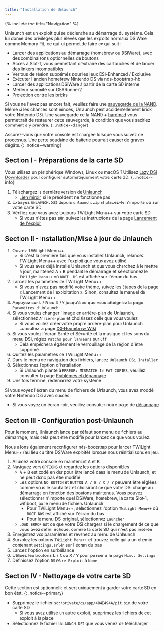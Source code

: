 ```yaml
---
title: "Installation de Unlaunch"
---
```


{% include toc title="Navigation" %}

Unlaunch est un exploit qui se déclenche au démarrage du système. Cela lui donne des privilèges plus élevés que les exploits normaux DSiWare comme Memory Pit, ce qui lui permet de faire ce qui suit :

- Lancer des applications au démarrage (homebrew ou DSiWare), avec des combinaisons optionnelles de boutons
- Accès à Slot-1, vous permettant d'extraire des cartouches et de lancer des linkers incompatibles
- Verrous de région supprimés pour les jeux DSi-Enhanced / Exclusive
- Exécuter l'ancien homebrew Nintendo DS via nds-bootstrap-hb
- Lancer des applications DSiWare à partir de la carte SD interne
- Meilleur sononité sur GBARunner2
- Protection contre les bricks

Si vous ne l'avez pas encore fait, veuillez faire une [sauvegarde de la NAND](dumping-nand). Même si les chances sont minces, Unlaunch peut accidentellement brick votre Nintendo DSi. Une sauvegarde de la NAND + [hardmod](https://web.archive.org/web/20151102221503/https://gbatemp.net/threads/dsi-downgrading-the-complete-guide.393682/) vous permettrait de restaurer cette sauvegarde, à condition que vous sachiez comment s'y prendre.
{: .notice--danger}

Assurez-vous que votre console est chargée lorsque vous suivez ce processus. Une perte soudaine de batterie pourrait causer de graves dégâts.
{: .notice--warning}

## Section I - Préparations de la carte SD

Vous utilisez un périphérique Windows, Linux ou macOS ? Utilisez [Lazy DSi Downloader](lazy-dsi-downloader) pour configurer automatiquement votre carte SD.
{: .notice--info}

1. Téléchargez la dernière version de [Unlaunch](https://problemkaputt.de/unlaunch.zip)
   - [Lien miroir](https://web.archive.org/web/20201112031436/https://problemkaputt.de/unlaunch.zip), si le précédent ne fonctionne pas
1. Extrayez `UNLAUNCH.DSI` depuis `unlaunch.zip` et placez-le n'importe où sur votre carte SD
1. Vérifiez que vous avez toujours TWiLight Menu++ sur votre carte SD
   - Si vous n'êtes pas sûr, suivez les instructions de la page [Lancement de l'exploit](launching-the-exploit#twilight-menu)

## Section II - Installation/Mise à jour de Unlaunch

1. Ouvrez TWiLight Menu++
   - Si c'est la première fois que vous installez Unlaunch, relancez TWiLight Menu++ avec l'exploit que vous avez utilisé
   - Si vous avez déjà installé Unlaunch et que vous cherchez à le mettre à jour, maintenez <kbd class="face">A</kbd> + <kbd class="face">B</kbd> pendant le démarrage et sélectionnez le `TWiLight Menu++` où `BOOT. DS` est affiché sur l'écran du bas
1. Lancez les paramètres de TWiLight Menu++
   - Si vous n'avez pas modifié votre thème, suivez les étapes de la page « Lancement de l'exploitation ». Sinon, consultez le manuel de TWiLight Menu++
1. Appuyez sur <kbd class="l">L</kbd> / <kbd class="r">R</kbd> ou <kbd class="face">X</kbd> / <kbd class="face">Y</kbd> jusqu'à ce que vous atteigniez la page `Paramètres d'Unlaunch`
1. Si vous voulez changer l'image en arrière-plan de Unlaunch, sélectionnez `Arrière-plan` et choisissez celle que vous voulez
   - Si vous voulez créer votre propre arrière-plan pour Unlaunch, consultez la page [DS-Homebrew Wiki](https://wiki.ds-homebrew.com/twilightmenu/custom-unlaunch-backgrounds)
1. Si vous voulez l'écran Santé et Sécurité et la musique et les sons du menu DSi, réglez `Patchs pour lanceurs` sur `Off`
   - Cela empêchera également le verrouillage de la région d'être supprimé
1. Quittez les paramètres de TWiLight Menu++
1. Dans le menu de navigation des fichiers, lancez `Unlaunch DSi Installer`
1. Sélectionnez l'option d'installation
   - Si Unlaunch plante à `ERREUR: MISMATCH IN FAT COPIES`, veuillez consulter la page [Problèmes et dépannage](troubleshooting)
1. Une fois terminé, redémarrez votre système

Si vous voyez l'écran du menu de fichiers de Unlaunch, vous avez moddé votre Nintendo DSi avec succès.
- Si vous voyez un écran noir, veuillez consulter notre page de [dépannage](troubleshooting)

## Section III - Configuration post-Unlaunch

Pour le moment, Unlaunch lance par défaut son menu de fichiers au démarrage, mais cela peut être modifié pour lancez ce que vous voulez.

Nous allons également reconfigurer nds-bootstrap pour lancer TWiLight Menu++ (au lieu du titre DSiWare exploité) lorsque nous réinitialisons en jeu.

1. Allumez votre console en maintenant <kbd class="face">A</kbd> et <kbd class="face">B</kbd>
1. Naviguez vers `OPTIONS` et regardez les options disponibles
   - <kbd class="face">A</kbd> + <kbd class="face">B</kbd> est codé en dur pour être lancé dans le menu de Unlaunch, et ne peut donc pas être modifié
   - Les options `NO BUTTON` et `BUTTON A / B / X / Y` peuvent être réglées comme vous le souhaitez et choisiront ce que votre DSi charge au démarrage en fonction des boutons maintenus. Vous pouvez sélectionner n'importe quel DSiWare, homebrew, la carte Slot-1, wifiboot, ou le menu de fichiers Unlaunch
      - Pour TWiLight Menu++, sélectionnez l'option `TWiLight Menu++` où `BOOT.NDS` est affiché sur l'écran du bas
      - Pour le menu DSi original, sélectionnez `Launcher`
   - `LOAD ERROR` est ce que votre DSi chargera si le chargement de ce que vous avez défini échoue, comme la carte SD qui n'est pas insérée
1. Enregistrez vos paramètres et revenez au menu de Unlaunch
1. Survolez les options `TWiLight Menu++` et trouvez celle qui a un chemin contenant `settings.srldr` sur l'écran du bas
1. Lancez l'option en surbrillance
1. Utilisez les boutons <kbd class="l">L</kbd> / <kbd class="r">R</kbd> ou <kbd class="face">X</kbd> / <kbd class="face">Y</kbd> pour passer à la page `Misc. Settings`
1. Définissez l'option `DSiWare Exploit` à `None`

## Section IV - Nettoyage de votre carte SD

Cette section est optionnelle et sert uniquement à garder votre carte SD en bon état.
{: .notice--primary}

- Supprimez le fichier `sd:/private/ds/app/484E494A/pit.bin` de votre carte SD
   - Si vous avez utilisé un autre exploit, supprimez les fichiers de cet exploit à la place
- Sélectionnez le fichier `UNLAUNCH.DSI` que vous venez de télécharger

